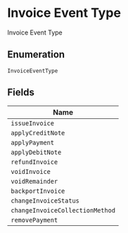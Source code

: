 
# Invoice Event Type

Invoice Event Type

## Enumeration

`InvoiceEventType`

## Fields

| Name |
|  --- |
| `issueInvoice` |
| `applyCreditNote` |
| `applyPayment` |
| `applyDebitNote` |
| `refundInvoice` |
| `voidInvoice` |
| `voidRemainder` |
| `backportInvoice` |
| `changeInvoiceStatus` |
| `changeInvoiceCollectionMethod` |
| `removePayment` |


